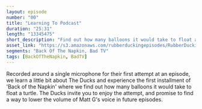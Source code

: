 ```yaml
---
layout: episode
number: "00"
title: "Learning To Podcast"
duration: "25:31"
length: "13345475"
short_description: "Find out how many balloons it would take to float a turtle and whether or not the best part of space is the difficulty of hoarding animals there."
asset_link: "https://s3.amazonaws.com/rubberduckingepisodes/RubberDucking000.m4a"
segments: "Back Of The Napkin, Bad TV"
tags: [BackOfTheNapkin, BadTV]
---
```


Recorded around a single microphone for their first attempt at an episode, we learn a little bit about The Ducks and experience the first installment of 'Back of the Napkin' where we find out how many balloons it would take to float a turtle. The Ducks invite you to enjoy the attempt, and promise to find a way to lower the volume of Matt G's voice in future episodes.
